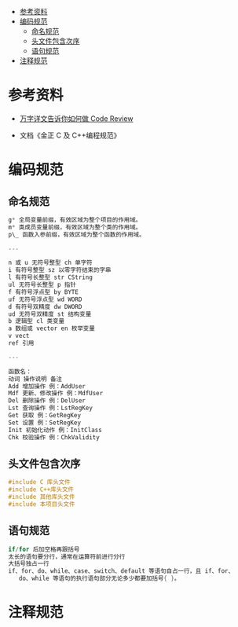 - [参考资料](#参考资料)
- [编码规范](#编码规范)
  - [命名规范](#命名规范)
  - [头文件包含次序](#头文件包含次序)
  - [语句规范](#语句规范)
- [注释规范](#注释规范)

# 参考资料

- [万字详文告诉你如何做 Code Review](https://mp.weixin.qq.com/s?__biz=MjM5ODYwMjI2MA==&mid=2649747120&idx=1&sn=b57e81735c6f6d5bdca31160792df547&chksm=bed37dcb89a4f4ddc8cd3d876aa3fe214ceeea012baf86fc07ba8c7a0a9e0d450a4485b502e8&scene=27#wechat_redirect)

- 文档《金正 C 及 C++编程规范》

# 编码规范

## 命名规范

```cpp
g* 全局变量前缀，有效区域为整个项目的作用域。
m* 类成员变量前缀，有效区域为整个类的作用域。
p\_ 函数入参前缀，有效区域为整个函数的作用域。

---

n 或 u 无符号整型 ch 单字符
i 有符号整型 sz 以零字符结束的字串
l 有符号长整型 str CString
ul 无符号长整型 p 指针
f 有符号浮点型 by BYTE
uf 无符号浮点型 wd WORD
d 有符号双精度 dw DWORD
ud 无符号双精度 st 结构变量
b 逻辑型 cl 类变量
a 数组或 vector en 枚举变量
v vect
ref 引用

---

函数名：
动词 操作说明 备注
Add 增加操作 例：AddUser
Mdf 更新、修改操作 例：MdfUser
Del 删除操作 例：DelUser
Lst 查询操作 例：LstRegKey
Get 获取 例：GetRegKey
Set 设置 例：SetRegKey
Init 初始化动作 例：InitClass
Chk 校验操作 例：ChkValidity
```

## 头文件包含次序

```cpp
#include C 库头文件
#include C++库头文件
#include 其他库头文件
#include 本项目头文件
```

## 语句规范

```cpp
if/for 后加空格再跟括号
太长的语句要分行，通常在运算符前进行分行
大括号独占一行
if、for、do、while、case、switch、default 等语句自占一行，且 if、for、
   do、while 等语句的执行语句部分无论多少都要加括号{ }。
```

# 注释规范
